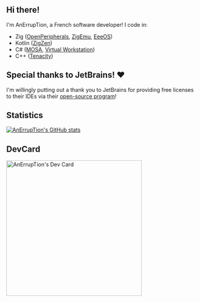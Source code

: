 ## Hi there!

I'm AnErrupTion, a French software developer! I code in:
- Zig ([OpenPeripherals](https://github.com/AnErrupTion/OpenPeripherals), [ZigEmu](https://github.com/AnErrupTion/ZigEmu), [EeeOS](https://github.com/AnErrupTion/EeeOS))
- Kotlin ([ZigZen](https://github.com/ZigIDE/ZigZen))
- C# ([MOSA](https://github.com/mosa/MOSA-Project), [Virtual Workstation](https://github.com/AnErrupTion/VirtualWorkstation))
- C++ ([Tenacity](https://codeberg.org/tenacityteam/tenacity))

## Special thanks to JetBrains! ♥️

I'm willingly putting out a thank you to JetBrains for providing free licenses to their IDEs via their [open-source program](https://jb.gg/OpenSourceSupport)!

## Statistics
[![AnErrupTion's GitHub stats](https://github-readme-stats.vercel.app/api?username=AnErrupTion&theme=synthwave&show_icons=true)](https://github.com/anuraghazra/github-readme-stats)

## DevCard

<a href="https://app.daily.dev/anerruption"><img src="https://api.daily.dev/devcards/v2/D2PXo47dHjxtPiAtsL6BT.png?type=default&r=w5n" width="356" alt="AnErrupTion's Dev Card"/></a>
